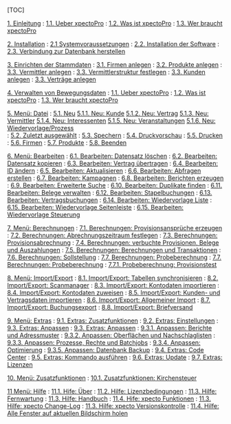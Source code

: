 [TOC]

[1. Einleitung](http://doc.elsperger.com/Einleitung) 
: [1.1. Ueber xpectoPro](http://doc.elsperger.com/Einleitung/Ueber_xpectoPro) 
: [1.2. Was ist xpectoPro](http://doc.elsperger.com/Einleitung/Was_ist_xpectoPro) 
: [1.3. Wer  braucht xpectoPro](http://doc.elsperger.com/Einleitung/Wer_braucht_xpectoPro)

[2. Installation](http://doc.elsperger.com/Installation)
: [2.1 Systemvoraussetzungen](http://doc.elsperger.com/Installation/Systemvoraussetzungen)
: [2.2. Installation der Software](http://doc.elsperger.com/Installation/Installation_der_Software)
: [2.3. Verbindung zur Datenbank herstellen](http://doc.elsperger.com/Installation/Verbindung_zur_Datenbank_herstellen)

[3. Einrichten der Stammdaten](http://doc.elsperger.com/Einrichten_der_Stamdaten) 
: [3.1. Firmen anlegen](http://doc.elsperger.com/Einrichten_der_Stammdaten/Firmen_anlegen) 
: [3.2. Produkte anlegen](http://doc.elsperger.com/Einrichten_der_Stammdaten/Produkte_anlegen) 
: [3.3. Vermittler anlegen](http://doc.elsperger.com/Einrichten_der_Stammdaten/Vermittler_anlegen)
: [3.3. Vermittlerstruktur festlegen](http://doc.elsperger.com/Einrichten_der_Stammdaten/Vermittlerstruktur_anlegen)
: [3.3. Kunden anlegen](http://doc.elsperger.com/Einrichten_der_Stammdaten/Kunden_anlegen)
: [3.3. Verträge anlegen](http://doc.elsperger.com/Einrichten_der_Stammdaten/Vertraege_anlegen)

[4. Verwalten von Bewegungsdaten](http://doc.elsperger.com/Einleitung) 
: [1.1. Ueber xpectoPro](http://doc.elsperger.com/Einleitung/Ueber_xpectoPro) 
: [1.2. Was ist xpectoPro](http://doc.elsperger.com/Einleitung/Was_ist_xpectoPro) 
: [1.3. Wer  braucht xpectoPro](http://doc.elsperger.com/Einleitung/Wer_braucht_xpectoPro)

[5. Menü: Datei](http://doc.elsperger.com/Einleitung) 
: [5.1. Neu](http://doc.elsperger.com/Einleitung/Ueber_xpectoPro) 
[5.1.1. Neu: Kunde](http://doc.elsperger.com/Einleitung/Ueber_xpectoPro) 
[5.1.2. Neu: Vertrag](http://doc.elsperger.com/Einleitung/Ueber_xpectoPro) 
[5.1.3. Neu: Vermittler](http://doc.elsperger.com/Einleitung/Ueber_xpectoPro) 
[5.1.4. Neu: Interessenten](http://doc.elsperger.com/Einleitung/Ueber_xpectoPro)
[5.1.5. Neu: Veranstaltungen](http://doc.elsperger.com/Einleitung/Ueber_xpectoPro) 
[5.1.6. Neu: Wiedervorlage/Prozess](http://doc.elsperger.com/Einleitung/Ueber_xpectoPro)  
: [5.2. Zuletzt ausgewählt](http://doc.elsperger.com/Einleitung/Ueber_xpectoPro) 
: [5.3. Spechern](http://doc.elsperger.com/Einleitung/Ueber_xpectoPro) 
: [5.4. Druckvorschau](http://doc.elsperger.com/Einleitung/Ueber_xpectoPro) 
: [5.5. Drucken](http://doc.elsperger.com/Einleitung/Ueber_xpectoPro)
: [5.6. Firmen](http://doc.elsperger.com/Einleitung/Ueber_xpectoPro) 
: [5.7. Produkte](http://doc.elsperger.com/Einleitung/Was_ist_xpectoPro) 
: [5.8. Beenden](http://doc.elsperger.com/Einleitung/Was_ist_xpectoPro) 

[6. Menü: Bearbeiten](http://doc.elsperger.com/Einleitung) 
: [6.1. Bearbeiten: Datensatz löschen](http://doc.elsperger.com/Einleitung/Ueber_xpectoPro) 
: [6.2. Bearbeiten: Datensatz kopieren](http://doc.elsperger.com/Einleitung/Was_ist_xpectoPro) 
: [6.3. Bearbeiten: Vertrag übertragen](http://doc.elsperger.com/Einleitung/Wer_braucht_xpectoPro)
: [6.4. Bearbeiten: ID ändern](http://doc.elsperger.com/Einleitung/Wer_braucht_xpectoPro)
: [6.5. Bearbeiten: Aktualisieren](http://doc.elsperger.com/Einleitung/Wer_braucht_xpectoPro)
: [6.6. Bearbeiten: Abfragen erstellen](http://doc.elsperger.com/Einleitung/Wer_braucht_xpectoPro)
: [6.7. Bearbeiten: Kampagnen](http://doc.elsperger.com/Einleitung/Wer_braucht_xpectoPro)
: [6.8. Bearbeiten: Berichten erzeugen](http://doc.elsperger.com/Einleitung/Wer_braucht_xpectoPro)
: [6.9. Bearbeiten: Erweiterte Suche](http://doc.elsperger.com/Einleitung/Wer_braucht_xpectoPro)
: [6.10. Bearbeiten: Duplikate finden](http://doc.elsperger.com/Einleitung/Wer_braucht_xpectoPro)
: [6.11. Bearbeiten: Belege verwalten](http://doc.elsperger.com/Einleitung/Wer_braucht_xpectoPro)
: [6.12. Bearbeiten: Stapelbuchungen](http://doc.elsperger.com/Einleitung/Wer_braucht_xpectoPro)
: [6.13. Bearbeiten: Vertragsbuchungen](http://doc.elsperger.com/Einleitung/Wer_braucht_xpectoPro)
: [6.14. Bearbeiten: Wiedervorlage Liste](http://doc.elsperger.com/Einleitung/Wer_braucht_xpectoPro)
: [6.15. Bearbeiten: Wiedervorlage Seitenleiste](http://doc.elsperger.com/Einleitung/Wer_braucht_xpectoPro)
: [6.15. Bearbeiten: Wiedervorlage Steuerung](http://doc.elsperger.com/Einleitung/Wer_braucht_xpectoPro)

[7. Menü: Berechnungen](http://doc.elsperger.com/Einleitung) 
: [7.1. Berechnungen: Provisionsansprüche erzeugen](http://doc.elsperger.com/Einleitung/Ueber_xpectoPro) 
: [7.2. Berechnungen: Abrechnungszeitraum festlegen](http://doc.elsperger.com/Einleitung/Was_ist_xpectoPro) 
: [7.3. Berechnungen: Provisionsabrechnung](http://doc.elsperger.com/Einleitung/Wer_braucht_xpectoPro)
: [7.4. Berechnungen: verbuchte Provisionen, Belege und Auszahlungen](http://doc.elsperger.com/Einleitung/Ueber_xpectoPro) 
: [7.5. Berechnungen: Berechnungen und Transaktionen](http://doc.elsperger.com/Einleitung/Was_ist_xpectoPro) 
: [7.6. Berechnungen: Sollstellung](http://doc.elsperger.com/Einleitung/Wer_braucht_xpectoPro)
: [7.7. Berechnungen: Probeberechnung](http://doc.elsperger.com/Einleitung/Wer_braucht_xpectoPro)
: [7.7. Berechnungen: Probeberechnung](http://doc.elsperger.com/Einleitung/Wer_braucht_xpectoPro)
: [7.7.1. Probeberechnung: Provisionstest](http://doc.elsperger.com/Einleitung/Wer_braucht_xpectoPro)

[8. Menü: Import/Export](http://doc.elsperger.com/Einleitung) 
: [8.1. Import/Export: Tabellen synchronisieren](http://doc.elsperger.com/Einleitung/Ueber_xpectoPro) 
: [8.2. Import/Export: Scanmanager](http://doc.elsperger.com/Einleitung/Was_ist_xpectoPro) 
: [8.3. Import/Export: Kontodaten importieren](http://doc.elsperger.com/Einleitung/Wer_braucht_xpectoPro)
: [8.4. Import/Export: Kontodaten zuweisen](http://doc.elsperger.com/Einleitung/Ueber_xpectoPro) 
: [8.5. Import/Export: Kunden- und Vertragsdaten importieren](http://doc.elsperger.com/Einleitung/Was_ist_xpectoPro) 
: [8.6. Import/Export: Allgemeiner Import](http://doc.elsperger.com/Einleitung/Wer_braucht_xpectoPro)
: [8.7. Import/Export: Buchungsexport](http://doc.elsperger.com/Einleitung/Was_ist_xpectoPro) 
: [8.8. Import/Export: Briefversand](http://doc.elsperger.com/Einleitung/Wer_braucht_xpectoPro)

[ 9. Menü: Extras](http://doc.elsperger.com/Einleitung) 
: [9.1. Extras: Zusatzfunktionen](http://doc.elsperger.com/Einleitung/Ueber_xpectoPro) 
: [9.2. Extras: Einstellungen](http://doc.elsperger.com/Einleitung/Was_ist_xpectoPro) 
: [9.3. Extras: Anpassen](http://doc.elsperger.com/Einleitung/Wer_braucht_xpectoPro)
: [9.3. Extras: Anpassen](http://doc.elsperger.com/Einleitung/Wer_braucht_xpectoPro)
: [9.3.1. Anpassen: Berichte und Adressmuster](http://doc.elsperger.com/Einleitung/Wer_braucht_xpectoPro)
: [9.3.2. Anpassen: Oberflächen und Nachschlaglisten](http://doc.elsperger.com/Einleitung/Wer_braucht_xpectoPro)
: [9.3.3. Anpassen: Prozesse, Rechte und Batchjobs](http://doc.elsperger.com/Einleitung/Wer_braucht_xpectoPro)
: [9.3.4. Anpassen: Optimierung](http://doc.elsperger.com/Einleitung/Wer_braucht_xpectoPro)
: [9.3.5. Anpassen: Datenbank Backup](http://doc.elsperger.com/Einleitung/Wer_braucht_xpectoPro)
: [9.4. Extras: Code Center](http://doc.elsperger.com/Einleitung/Ueber_xpectoPro) 
: [9.5. Extras: Kommando ausführen](http://doc.elsperger.com/Einleitung/Was_ist_xpectoPro) 
: [9.6. Extras: Update](http://doc.elsperger.com/Einleitung/Wer_braucht_xpectoPro)
: [9.7. Extras: Lizenzen](http://doc.elsperger.com/Einleitung/Wer_braucht_xpectoPro)

[ 10. Menü: Zusatzfunktionen](http://doc.elsperger.com/Einleitung) 
: [10.1. Zusatzfunktionen: Kirchensteuer](http://doc.elsperger.com/Einleitung/Ueber_xpectoPro) 

[ 11 Menü: Hilfe](http://doc.elsperger.com/Einleitung)
: [11.1. Hife: Über](http://doc.elsperger.com/Einleitung/Ueber_xpectoPro) 
: [11.2. Hilfe: Lizenzbedingungen](http://doc.elsperger.com/Einleitung/Was_ist_xpectoPro) 
: [11.3. Hilfe: Fernwartung](http://doc.elsperger.com/Einleitung/Wer_braucht_xpectoPro)
: [11.3. Hilfe: Handbuch](http://doc.elsperger.com/Einleitung/Ueber_xpectoPro) 
: [11.4. Hife: xpecto Funktionen](http://doc.elsperger.com/Einleitung/Was_ist_xpectoPro) 
: [11.3. Hilfe: xpecto Change-Log](http://doc.elsperger.com/Einleitung/Wer_braucht_xpectoPro)
: [11.3. Hilfe: xpecto Versionskontrolle](http://doc.elsperger.com/Einleitung/Wer_braucht_xpectoPro)
: [11.4. Hilfe: Alle Fenster auf aktuellen Bildschirm holen](http://doc.elsperger.com/Einleitung/Wer_braucht_xpectoPro)







       


 

 

